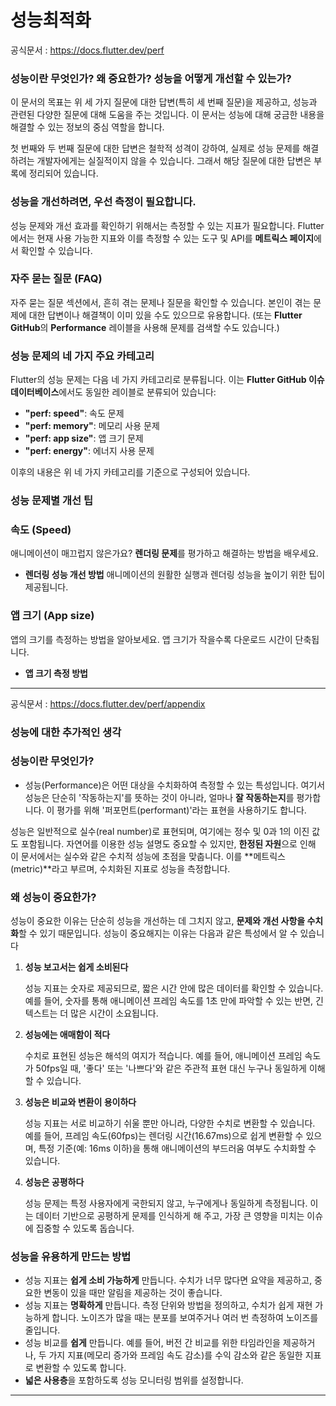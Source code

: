 # 성능최적화
공식문서 :  https://docs.flutter.dev/perf

### 성능이란 무엇인가? 왜 중요한가? 성능을 어떻게 개선할 수 있는가?

이 문서의 목표는 위 세 가지 질문에 대한 답변(특히 세 번째 질문)을 제공하고, 성능과 관련된 다양한 질문에 대해 도움을 주는 것입니다. 이 문서는 성능에 대해 궁금한 내용을 해결할 수 있는 정보의 중심 역할을 합니다.

첫 번째와 두 번째 질문에 대한 답변은 철학적 성격이 강하여, 실제로 성능 문제를 해결하려는 개발자에게는 실질적이지 않을 수 있습니다. 그래서 해당 질문에 대한 답변은 부록에 정리되어 있습니다.


### 성능을 개선하려면, 우선 측정이 필요합니다.

성능 문제와 개선 효과를 확인하기 위해서는 측정할 수 있는 지표가 필요합니다. Flutter에서는 현재 사용 가능한 지표와 이를 측정할 수 있는 도구 및 API를 **메트릭스 페이지**에서 확인할 수 있습니다.

### 자주 묻는 질문 (FAQ)

자주 묻는 질문 섹션에서, 흔히 겪는 문제나 질문을 확인할 수 있습니다. 본인이 겪는 문제에 대한 답변이나 해결책이 이미 있을 수도 있으므로 유용합니다. (또는 **Flutter GitHub**의 **Performance** 레이블을 사용해 문제를 검색할 수도 있습니다.)

### 성능 문제의 네 가지 주요 카테고리

Flutter의 성능 문제는 다음 네 가지 카테고리로 분류됩니다. 이는 **Flutter GitHub 이슈 데이터베이스**에서도 동일한 레이블로 분류되어 있습니다:

- **"perf: speed"**: 속도 문제
- **"perf: memory"**: 메모리 사용 문제
- **"perf: app size"**: 앱 크기 문제
- **"perf: energy"**: 에너지 사용 문제

이후의 내용은 위 네 가지 카테고리를 기준으로 구성되어 있습니다.



### 성능 문제별 개선 팁

### 속도 (Speed)

애니메이션이 매끄럽지 않은가요? **렌더링 문제**를 평가하고 해결하는 방법을 배우세요.

- **렌더링 성능 개선 방법**
애니메이션의 원활한 실행과 렌더링 성능을 높이기 위한 팁이 제공됩니다.

### 앱 크기 (App size) 

앱의 크기를 측정하는 방법을 알아보세요. 앱 크기가 작을수록 다운로드 시간이 단축됩니다.

- **앱 크기 측정 방법**

---

공식문서 :  https://docs.flutter.dev/perf/appendix

### 성능에 대한 추가적인 생각

### 성능이란 무엇인가?

- 성능(Performance)은 어떤 대상을 수치화하여 측정할 수 있는 특성입니다. 여기서 성능은 단순히 '작동하는지'를 뜻하는 것이 아니라, 얼마나 **잘 작동하는지**를 평가합니다. 이 평가를 위해 '퍼포먼트(performant)'라는 표현을 사용하기도 합니다.

성능은 일반적으로 실수(real number)로 표현되며, 여기에는 정수 및 0과 1의 이진 값도 포함됩니다. 자연어를 이용한 성능 설명도 중요할 수 있지만, **한정된 자원**으로 인해 이 문서에서는 실수와 같은 수치적 성능에 초점을 맞춥니다. 이를 **메트릭스(metric)**라고 부르며, 수치화된 지표로 성능을 측정합니다.

### 왜 성능이 중요한가?

성능이 중요한 이유는 단순히 성능을 개선하는 데 그치지 않고, **문제와 개선 사항을 수치화**할 수 있기 때문입니다. 성능이 중요해지는 이유는 다음과 같은 특성에서 알 수 있습니다

1. **성능 보고서는 쉽게 소비된다**
    
    성능 지표는 숫자로 제공되므로, 짧은 시간 안에 많은 데이터를 확인할 수 있습니다. 예를 들어, 숫자를 통해 애니메이션 프레임 속도를 1초 만에 파악할 수 있는 반면, 긴 텍스트는 더 많은 시간이 소요됩니다.
    
2. **성능에는 애매함이 적다**
    
    수치로 표현된 성능은 해석의 여지가 적습니다. 예를 들어, 애니메이션 프레임 속도가 50fps일 때, '좋다' 또는 '나쁘다'와 같은 주관적 표현 대신 누구나 동일하게 이해할 수 있습니다.
    
3. **성능은 비교와 변환이 용이하다**
    
    성능 지표는 서로 비교하기 쉬울 뿐만 아니라, 다양한 수치로 변환할 수 있습니다. 예를 들어, 프레임 속도(60fps)는 렌더링 시간(16.67ms)으로 쉽게 변환할 수 있으며, 특정 기준(예: 16ms 이하)을 통해 애니메이션의 부드러움 여부도 수치화할 수 있습니다.
    
4. **성능은 공평하다**
    
    성능 문제는 특정 사용자에게 국한되지 않고, 누구에게나 동일하게 측정됩니다. 이는 데이터 기반으로 공평하게 문제를 인식하게 해 주고, 가장 큰 영향을 미치는 이슈에 집중할 수 있도록 돕습니다.
    

### 성능을 유용하게 만드는 방법

- 성능 지표는 **쉽게 소비 가능하게** 만듭니다. 수치가 너무 많다면 요약을 제공하고, 중요한 변동이 있을 때만 알림을 제공하는 것이 좋습니다.
- 성능 지표는 **명확하게** 만듭니다. 측정 단위와 방법을 정의하고, 수치가 쉽게 재현 가능하게 합니다. 노이즈가 많을 때는 분포를 보여주거나 여러 번 측정하여 노이즈를 줄입니다.
- 성능 비교를 **쉽게** 만듭니다. 예를 들어, 버전 간 비교를 위한 타임라인을 제공하거나, 두 가지 지표(메모리 증가와 프레임 속도 감소)를 수익 감소와 같은 동일한 지표로 변환할 수 있도록 합니다.
- **넓은 사용층**을 포함하도록 성능 모니터링 범위를 설정합니다.

---
